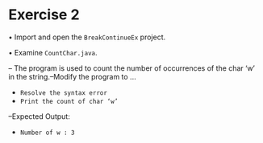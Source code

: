 # Exercise 2
• Import and open the `BreakContinueEx` project.

• Examine `CountChar.java`.

– The program is used to count the number of occurrences of the char ‘w’ in the string.–Modify the program to ...

- `Resolve the syntax error` 
- `Print the count of char ‘w’`

–Expected Output:

- `Number of w : 3`